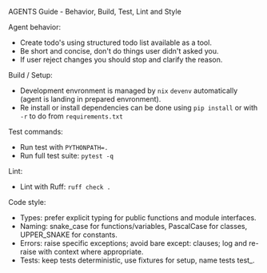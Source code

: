 AGENTS Guide - Behavior, Build, Test, Lint and Style

Agent behavior:
- Create todo's using structured todo list available as a tool.
- Be short and concise, don't do things user didn't asked you.
- If user reject changes you should stop and clarify the reason.

Build / Setup:
- Development envronment is managed by `nix` `devenv` automatically (agent is landing in prepared envronment).
- Re install or install dependencies can be done using `pip install` or with `-r` to do from `requirements.txt`

Test commands:
- Run test with `PYTHONPATH=.`
- Run full test suite: `pytest -q`

Lint:
- Lint with Ruff: `ruff check .`

Code style:
- Types: prefer explicit typing for public functions and module interfaces.
- Naming: snake_case for functions/variables, PascalCase for classes, UPPER_SNAKE for constants.
- Errors: raise specific exceptions; avoid bare except: clauses; log and re-raise with context where appropriate.
- Tests: keep tests deterministic, use fixtures for setup, name tests test_<behavior>.

